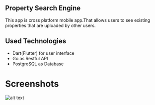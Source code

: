 ## Property Search Engine 
This app is cross platform mobile app.That allows users to see existing properties that are uploaded by other users.

## Used Technologies
- Dart(Flutter) for user interface
- Go as Restful API
- PostgreSQL as Database

# Screenshots
![alt text](https://github.com/MehmetMuratKafadaroglu/PropertySearchEngine/blob/main/ss1.png?raw=true)
